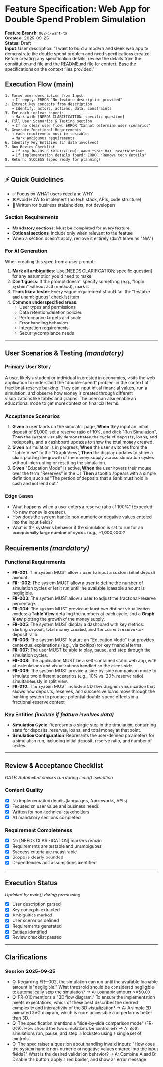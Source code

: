 # Feature Specification: Web App for Double Spend Problem Simulation

**Feature Branch**: `002-i-want-to`  
**Created**: 2025-09-25  
**Status**: Draft  
**Input**: User description: "I want to build a modern and sleek web app to demonstrate the double spend problem and need specifications created. Before creating any specification details, review the details from the constitution.md file and the README.md file for context. Base the specifications on the context files provided."

## Execution Flow (main)
```
1. Parse user description from Input
   → If empty: ERROR "No feature description provided"
2. Extract key concepts from description
   → Identify: actors, actions, data, constraints
3. For each unclear aspect:
   → Mark with [NEEDS CLARIFICATION: specific question]
4. Fill User Scenarios & Testing section
   → If no clear user flow: ERROR "Cannot determine user scenarios"
5. Generate Functional Requirements
   → Each requirement must be testable
   → Mark ambiguous requirements
6. Identify Key Entities (if data involved)
7. Run Review Checklist
   → If any [NEEDS CLARIFICATION]: WARN "Spec has uncertainties"
   → If implementation details found: ERROR "Remove tech details"
8. Return: SUCCESS (spec ready for planning)
```

---

## ⚡ Quick Guidelines
- ✅ Focus on WHAT users need and WHY
- ❌ Avoid HOW to implement (no tech stack, APIs, code structure)
- 👥 Written for business stakeholders, not developers

### Section Requirements
- **Mandatory sections**: Must be completed for every feature
- **Optional sections**: Include only when relevant to the feature
- When a section doesn't apply, remove it entirely (don't leave as "N/A")

### For AI Generation
When creating this spec from a user prompt:
1. **Mark all ambiguities**: Use [NEEDS CLARIFICATION: specific question] for any assumption you'd need to make
2. **Don't guess**: If the prompt doesn't specify something (e.g., "login system" without auth method), mark it
3. **Think like a tester**: Every vague requirement should fail the "testable and unambiguous" checklist item
4. **Common underspecified areas**:
   - User types and permissions
   - Data retention/deletion policies  
   - Performance targets and scale
   - Error handling behaviors
   - Integration requirements
   - Security/compliance needs

---

## User Scenarios & Testing *(mandatory)*

### Primary User Story
A user, likely a student or individual interested in economics, visits the web application to understand the "double-spend" problem in the context of fractional-reserve banking. They can input initial financial values, run a simulation, and observe how money is created through different visualizations like tables and graphs. The user can also enable an educational mode to get more context on financial terms.

### Acceptance Scenarios
1. **Given** a user lands on the simulator page, **When** they input an initial deposit of $1,000, set a reserve ratio of 10%, and click "Run Simulation", **Then** the system visually demonstrates the cycle of deposits, loans, and redeposits, and a dashboard updates to show the total money created.
2. **Given** a simulation is in progress, **When** the user switches from the "Table View" to the "Graph View", **Then** the display updates to show a chart plotting the growth of the money supply across simulation cycles without interrupting or resetting the simulation.
3. **Given** "Education Mode" is active, **When** the user hovers their mouse over the term "Reserves" in the UI, **Then** a tooltip appears with a simple definition, such as "The portion of deposits that a bank must hold in cash and not lend out."

### Edge Cases
- What happens when a user enters a reserve ratio of 100%? (Expected: No new money is created).
- How does the system handle non-numeric or negative values entered into the input fields?
- What is the system's behavior if the simulation is set to run for an exceptionally large number of cycles (e.g., >1,000,000)?

## Requirements *(mandatory)*

### Functional Requirements
- **FR-001**: The system MUST allow a user to input a custom initial deposit amount.
- **FR--002**: The system MUST allow a user to define the number of simulation cycles or let it run until the available loanable amount is negligible.
- **FR-003**: The system MUST allow a user to adjust the fractional-reserve percentage.
- **FR-004**: The system MUST provide at least two distinct visualization modes: a **Table View** detailing the numbers at each cycle, and a **Graph View** plotting the growth of the money supply.
- **FR-005**: The system MUST display a dashboard with key metrics: starting deposit, total money created, and the current reserve-to-deposit ratio.
- **FR-006**: The system MUST feature an "Education Mode" that provides contextual explanations (e.g., via tooltips) for key financial terms.
- **FR-007**: The user MUST be able to play, pause, and step through the simulation cycles.
- **FR-008**: The application MUST be a self-contained static web app, with all calculations and visualizations handled on the client-side.
- **FR-009**: The system MUST provide a side-by-side comparison mode to simulate two different scenarios (e.g., 10% vs. 20% reserve ratio) simultaneously in split view.
- **FR-010**: The system MUST include a 3D flow diagram visualization that shows how deposits, reserves, and successive loans move through the banking system to produce potential double-spend effects in a fractional-reserve context.

### Key Entities *(include if feature involves data)*
- **Simulation Cycle**: Represents a single step in the simulation, containing state for deposits, reserves, loans, and total money at that point.
- **Simulation Configuration**: Represents the user-defined parameters for a simulation run, including initial deposit, reserve ratio, and number of cycles.

---

## Review & Acceptance Checklist
*GATE: Automated checks run during main() execution*

### Content Quality
- [x] No implementation details (languages, frameworks, APIs)
- [x] Focused on user value and business needs
- [x] Written for non-technical stakeholders
- [x] All mandatory sections completed

### Requirement Completeness
- [x] No [NEEDS CLARIFICATION] markers remain
- [x] Requirements are testable and unambiguous  
- [x] Success criteria are measurable
- [x] Scope is clearly bounded
- [x] Dependencies and assumptions identified

---

## Execution Status
*Updated by main() during processing*

- [x] User description parsed
- [x] Key concepts extracted
- [x] Ambiguities marked
- [x] User scenarios defined
- [x] Requirements generated
- [x] Entities identified
- [x] Review checklist passed

---

## Clarifications
### Session 2025-09-25
- Q: Regarding FR--002, the simulation can run until the available loanable amount is "negligible." What threshold should be considered negligible to automatically stop the simulation? → A: Loanable amount <=$0.00
- Q: FR-010 mentions a "3D flow diagram." To ensure the implementation meets expectations, which of these best describes the desired complexity and interactivity of the 3D visualization? → A: A simple 2D animated SVG diagram, which is more accessible and performs better than 3D.
- Q: The specification mentions a "side-by-side comparison mode" (FR-009). How should the two simulations be controlled? → A: Both simulations run, pause, and step in lockstep using a single set of controls.
- Q: The spec raises a question about handling invalid inputs: "How does the system handle non-numeric or negative values entered into the input fields?" What is the desired validation behavior? → A: Combine A and B: Disable the button, apply a red border, and show an error message.
